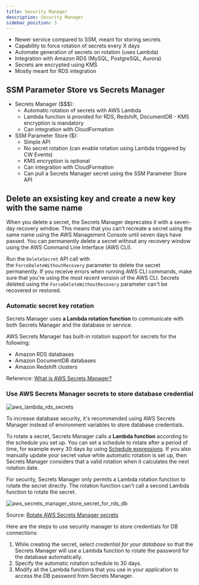 ```yaml
---
title: Security Manager
description: Security Manager
sidebar_position: 3
---
```


- Newer service compared to SSM, meant for storing secrets
- Capability to force rotation of secrets every X days
- Automate generation of secrets on rotation (uses Lambda)
- Integration with Amazon RDS (MySQL, PostgreSQL, Aurora) 
- Secrets are encrypted using KMS
- Mostly meant for RDS integration

## SSM Parameter Store vs Secrets Manager

- Secrets Manager ($$$):
  - Automatic rotation of secrets with AWS Lambda
  - Lambda function is provided for RDS, Redshift, DocumentDB - KMS encryption is mandatory
  - Can integration with CloudFormation
- SSM Parameter Store ($):
  -  Simple API
  -  No secret rotation (can enable rotation using Lambda triggered by CW Events)
  -  KMS encryption is optional
  -  Can integration with CloudFormation
  -  Can pull a Secrets Manager secret using the SSM Parameter Store API

## Delete an exsisting key and create a new key with the same name

When you delete a secret, the Secrets Manager deprecates it with a seven-day recovery window. This means that you can't recreate a secret using the same name using the AWS Management Console until seven days have passed. You can permanently delete a secret without any recovery window using the AWS Command Line Interface (AWS CLI).

Run the `DeleteSecret` API call with the `ForceDeleteWithoutRecovery` parameter to delete the secret permanently. If you receive errors when running AWS CLI commands, make sure that you're using the most recent version of the AWS CLI. Secrets deleted using the `ForceDeleteWithoutRecovery` parameter can't be recovered or restored.


### Automatic secret key rotation

Secrets Manager uses **a Lambda rotation function** to communicate with both Secrets Manager and the database or service.

AWS Secrets Manager has built-in rotation support for secrets for the following:
- Amazon RDS databases
- Amazon DocumentDB databases
- Amazon Redshift clusters

Reference: [What is AWS Secrets Manager?](https://docs.aws.amazon.com/secretsmanager/latest/userguide/intro.html)

### Use AWS Secrets Manager secrets to store database credential

![aws_lambda_rds_secrets](/img/aws/security/aws_lambda_rds_secrets.png)

To increase database security, it's recommended using AWS Secrets Manager instead of environment variables to store database credentials.

To rotate a secret, Secrets Manager calls a **Lambda function** according to the schedule you set up. You can set a schedule to rotate after a period of time, for example every 30 days by using [Schedule expressions](https://docs.aws.amazon.com/secretsmanager/latest/userguide/rotate-secrets_schedule.html). If you also manually update your secret value while automatic rotation is set up, then Secrets Manager considers that a valid rotation when it calculates the next rotation date.

For security, Secrets Manager only permits a Lambda rotation function to rotate the secret directly. The rotation function can't call a second Lambda function to rotate the secret.

![aws_secrets_manager_store_secret_for_rds_db](/img/aws/security/aws_secrets_manager_store_secret_for_rds_db.png)

Source: [Rotate AWS Secrets Manager secrets](https://docs.aws.amazon.com/secretsmanager/latest/userguide/rotating-secrets.html)

Here are the steps to use security manager to store credentials for DB connections:
1. While creating the secret, select *credential for your database* so that the Secrets Manager will use a Lambda function to rotate the password for the database automatically. 
2. Specify the automatic rotation schedule to 30 days. 
3. Modify all the Lambda functions that you use in your application to access the DB password from Secrets Manager.